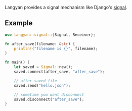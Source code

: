 Langyan provides a signal mechanism like Django's [signal](https://docs.djangoproject.com/en/3.1/topics/signals/).

## Example

```rust
use langyan::signal::{Signal, Receiver};

fn after_save(filename: &str) {
    println!("filename is {}", filename);
}

fn main() {
    let saved = Signal::new();
    saved.connect(after_save, "after_save");

    // after saved file
    saved.send("hello.json");

    // sometime you want disconnect
    saved.disconnect("after_save");
}
```
